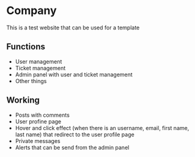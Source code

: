 # Company

This is a test website that can be used for a template

## Functions

- User management
- Ticket management
- Admin panel with user and ticket management
- Other things

## Working
- Posts with comments
- User profine page
- Hover and click effect (when there is an username, email, first name, last name) that redirect to the user profile page
- Private messages
- Alerts that can be send from the admin panel
